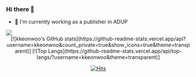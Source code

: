 ### Hi there 👋

- 🔭 I'm currently working as a publisher in ADUP

<img align="center" src="https://github-readme-stats.vercel.app/api/pin/?username=kkeonwoo&repo=github-readme-stats&theme=transparent" />

<div align="center">
  [![kkeonwoo's GitHub stats](https://github-readme-stats.vercel.app/api?username=kkeonwoo&count_private=true&show_icons=true&theme=transparent)]
  [![Top Langs](https://github-readme-stats.vercel.app/api/top-langs/?username=kkeonwoo&theme=transparent)]

  [![Hits](https://hits.seeyoufarm.com/api/count/incr/badge.svg?url=https%3A%2F%2Fgithub.com%2Fkkeonwoo&count_bg=%2379C83D&title_bg=%23555555&icon=&icon_color=%23E7E7E7&title=hits&edge_flat=false)](https://hits.seeyoufarm.com)
</div>

<!--
**kkeonwoo/kkeonwoo** is a ✨ _special_ ✨ repository because its `README.md` (this file) appears on your GitHub profile.

Here are some ideas to get you started:

- 🔭 I’m currently working on ...
- 🌱 I’m currently learning ...
- 👯 I’m looking to collaborate on ...
- 🤔 I’m looking for help with ...
- 💬 Ask me about ...
- 📫 How to reach me: ...
- 😄 Pronouns: ...
- ⚡ Fun fact: ...
-->
